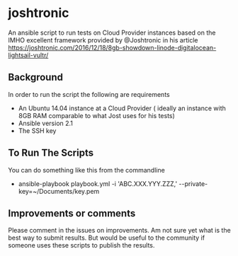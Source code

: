 # joshtronic
An ansible script to run tests on Cloud Provider instances based on the IMHO excellent framework provided by @Joshtronic in his article https://joshtronic.com/2016/12/18/8gb-showdown-linode-digitalocean-lightsail-vultr/ 

## Background
In order to run the script the following are requirements
- An Ubuntu 14.04 instance at a Cloud Provider ( ideally an instance with 8GB RAM comparable to what Jost uses for his tests)
- Ansible version 2.1
- The SSH key

## To Run The Scripts
You can do something like this from the commandline
- ansible-playbook playbook.yml -i 'ABC.XXX.YYY.ZZZ,' --private-key=~/Documents/key.pem

## Improvements or comments
Please comment in the issues on improvements. Am not sure yet what is the best way to submit results. But would be useful to the community if someone uses these scripts to publish the results.
